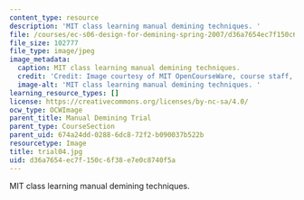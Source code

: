 ```yaml
---
content_type: resource
description: 'MIT class learning manual demining techniques. '
file: /courses/ec-s06-design-for-demining-spring-2007/d36a7654ec7f150c6f38e7e0c8740f5a_trial04.jpg
file_size: 102777
file_type: image/jpeg
image_metadata:
  caption: MIT class learning manual demining techniques.
  credit: 'Credit: Image courtesy of MIT OpenCourseWare, course staff, and students.'
  image-alt: 'MIT class learning manual demining techniques. '
learning_resource_types: []
license: https://creativecommons.org/licenses/by-nc-sa/4.0/
ocw_type: OCWImage
parent_title: Manual Demining Trial
parent_type: CourseSection
parent_uid: 674a24dd-0288-6dc8-72f2-b090037b522b
resourcetype: Image
title: trial04.jpg
uid: d36a7654-ec7f-150c-6f38-e7e0c8740f5a
---
```

MIT class learning manual demining techniques. 